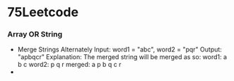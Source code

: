 # 75Leetcode

### Array OR String
  - Merge Strings Alternately
         Input: word1 = "abc", word2 = "pqr"
         Output: "apbqcr"
         Explanation: The merged string will be merged as so:
         word1:  a   b   c
         word2:    p   q   r
         merged: a p b q c r
  - 
